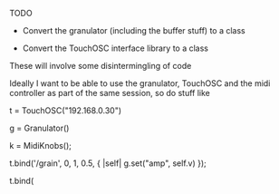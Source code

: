 TODO

- Convert the granulator (including the buffer stuff) to a class

- Convert the TouchOSC interface library to a class

These will involve some disintermingling of code

Ideally I want to be able to use the granulator, TouchOSC and the
midi controller as part of the same session, so do stuff like


t = TouchOSC("192.168.0.30")

g = Granulator()

k = MidiKnobs();

t.bind('/grain', 0, 1, 0.5, { |self| g.set("amp", self.v) });

t.bind(